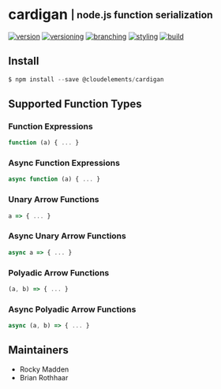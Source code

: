 # cardigan <sub><sup>| node.js function serialization</sup></sub>
[![version](http://img.shields.io/badge/version-0.0.0-blue.svg)](https://www.npmjs.com/package/@cloudelements/cardigan)
[![versioning](http://img.shields.io/badge/versioning-semver-blue.svg)](http://semver.org/)
[![branching](http://img.shields.io/badge/branching-github%20flow-blue.svg)](https://guides.github.com/introduction/flow/)
[![styling](http://img.shields.io/badge/code%20styling-XO-blue.svg)](https://github.com/sindresorhus/xo)
[![build](https://circleci.com/gh/cloud-elements/cardigan.svg?style=shield&circle-token=d2c4daf4faf4449f3a311516944c34058ca791a5)](https://circleci.com/gh/cloud-elements/cardigan)

## Install
```javascript
$ npm install --save @cloudelements/cardigan
```

## Supported Function Types

### Function Expressions
```javascript
function (a) { ... }
```

### Async Function Expressions
```javascript
async function (a) { ... }
```

### Unary Arrow Functions
```javascript
a => { ... }
```

### Async Unary Arrow Functions
```javascript
async a => { ... }
```

### Polyadic Arrow Functions
```javascript
(a, b) => { ... }
```

### Async Polyadic Arrow Functions
```javascript
async (a, b) => { ... }
```

## Maintainers
* Rocky Madden
* Brian Rothhaar
